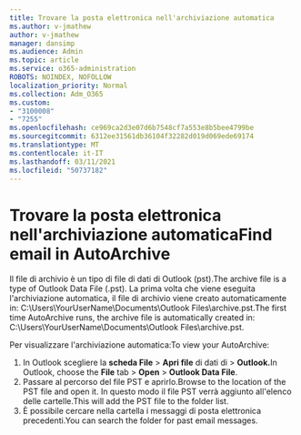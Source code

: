 ```yaml
---
title: Trovare la posta elettronica nell'archiviazione automatica
ms.author: v-jmathew
author: v-jmathew
manager: dansimp
ms.audience: Admin
ms.topic: article
ms.service: o365-administration
ROBOTS: NOINDEX, NOFOLLOW
localization_priority: Normal
ms.collection: Adm_O365
ms.custom:
- "3100008"
- "7255"
ms.openlocfilehash: ce969ca2d3e07d6b7548cf7a553e8b5bee4799be
ms.sourcegitcommit: 6312ee31561db36104f32282d019d069ede69174
ms.translationtype: MT
ms.contentlocale: it-IT
ms.lasthandoff: 03/11/2021
ms.locfileid: "50737182"
---
```

# <a name="find-email-in-autoarchive"></a><span data-ttu-id="7d0aa-102">Trovare la posta elettronica nell'archiviazione automatica</span><span class="sxs-lookup"><span data-stu-id="7d0aa-102">Find email in AutoArchive</span></span>

<span data-ttu-id="7d0aa-103">Il file di archivio è un tipo di file di dati di Outlook (pst).</span><span class="sxs-lookup"><span data-stu-id="7d0aa-103">The archive file is a type of Outlook Data File (.pst).</span></span> <span data-ttu-id="7d0aa-104">La prima volta che viene eseguita l'archiviazione automatica, il file di archivio viene creato automaticamente in: C:\Users\YourUserName\Documents\Outlook Files\archive.pst.</span><span class="sxs-lookup"><span data-stu-id="7d0aa-104">The first time AutoArchive runs, the archive file is automatically created in: C:\Users\YourUserName\Documents\Outlook Files\archive.pst.</span></span>

<span data-ttu-id="7d0aa-105">Per visualizzare l'archiviazione automatica:</span><span class="sxs-lookup"><span data-stu-id="7d0aa-105">To view your AutoArchive:</span></span>

1. <span data-ttu-id="7d0aa-106">In Outlook scegliere la **scheda File** > **Apri file** di dati di  >  **Outlook.**</span><span class="sxs-lookup"><span data-stu-id="7d0aa-106">In Outlook, choose the **File** tab > **Open** > **Outlook Data File**.</span></span>
2. <span data-ttu-id="7d0aa-107">Passare al percorso del file PST e aprirlo.</span><span class="sxs-lookup"><span data-stu-id="7d0aa-107">Browse to the location of the PST file and open it.</span></span> <span data-ttu-id="7d0aa-108">In questo modo il file PST verrà aggiunto all'elenco delle cartelle.</span><span class="sxs-lookup"><span data-stu-id="7d0aa-108">This will add the PST file to the folder list.</span></span>
3. <span data-ttu-id="7d0aa-109">È possibile cercare nella cartella i messaggi di posta elettronica precedenti.</span><span class="sxs-lookup"><span data-stu-id="7d0aa-109">You can search the folder for past email messages.</span></span>
